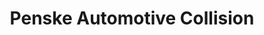 ---
title: "Penske Automotive Collision"
url: /scottsdale/penske-automotive-collision/
shop: Autowerkstatt
---